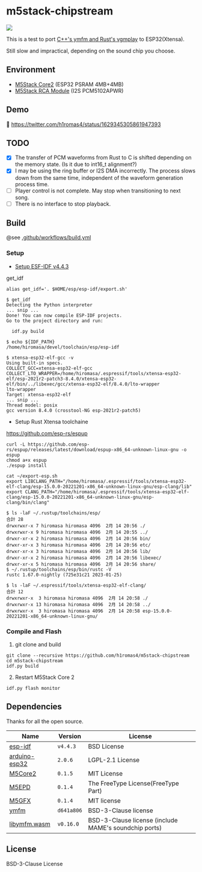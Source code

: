 #  m5stack-chipstream

![](https://github.com/h1romas4/m5stack-chipstream/workflows/Build/badge.svg)

This is a test to port [C++'s ymfm and Rust's vgmplay](https://github.com/h1romas4/libymfm.wasm) to ESP32(Xtensa).

Still slow and impractical, depending on the sound chip you choose.

## Environment

- [M5Stack Core2](https://docs.m5stack.com/en/core/core2) (ESP32 PSRAM 4MB+4MB)
- [M5Stack RCA Module](https://docs.m5stack.com/ja/module/RCA%20Module%2013.2) (I2S PCM5102APWR)

## Demo

🎥 https://twitter.com/h1romas4/status/1629345305861947393

## TODO

- [x] The transfer of PCM waveforms from Rust to C is shifted depending on the memory state. (Is it due to int16_t alignment?)
- [x] I may be using the ring buffer or I2S DMA incorrectly. The process slows down from the same time, independent of the waveform generation process time.
- [ ] Player control is not complete. May stop when transitioning to next song.
- [ ] There is no interface to stop playback.

## Build

@see [.github/workflows/build.yml](https://github.com/h1romas4/m5stack-chipstream/blob/main/.github/workflows/build.yml)

### Setup

- [Setup ESF-IDF v4.4.3](https://docs.espressif.com/projects/esp-idf/en/v4.4.3/esp32/get-started/index.html#installation-step-by-step)

get_idf

```
alias get_idf='. $HOME/esp/esp-idf/export.sh'
```

```
$ get_idf
Detecting the Python interpreter
... snip ...
Done! You can now compile ESP-IDF projects.
Go to the project directory and run:

  idf.py build

$ echo ${IDF_PATH}
/home/hiromasa/devel/toolchain/esp/esp-idf

$ xtensa-esp32-elf-gcc -v
Using built-in specs.
COLLECT_GCC=xtensa-esp32-elf-gcc
COLLECT_LTO_WRAPPER=/home/hiromasa/.espressif/tools/xtensa-esp32-elf/esp-2021r2-patch3-8.4.0/xtensa-esp32-elf/bin/../libexec/gcc/xtensa-esp32-elf/8.4.0/lto-wrapper
lto-wrapper
Target: xtensa-esp32-elf
... snip ...
Thread model: posix
gcc version 8.4.0 (crosstool-NG esp-2021r2-patch5)
```

- Setup Rust Xtensa toolchaine

https://github.com/esp-rs/espup

```
curl -L https://github.com/esp-rs/espup/releases/latest/download/espup-x86_64-unknown-linux-gnu -o espup
chmod a+x espup
./espup install
```

```
cat ~/export-esp.sh
export LIBCLANG_PATH="/home/hiromasa/.espressif/tools/xtensa-esp32-elf-clang/esp-15.0.0-20221201-x86_64-unknown-linux-gnu/esp-clang/lib"
export CLANG_PATH="/home/hiromasa/.espressif/tools/xtensa-esp32-elf-clang/esp-15.0.0-20221201-x86_64-unknown-linux-gnu/esp-clang/bin/clang"
```

```
$ ls -laF ~/.rustup/toolchains/esp/
合計 28
drwxrwxr-x 7 hiromasa hiromasa 4096  2月 14 20:56 ./
drwxrwxr-x 9 hiromasa hiromasa 4096  2月 14 20:55 ../
drwxr-xr-x 2 hiromasa hiromasa 4096  2月 14 20:56 bin/
drwxr-xr-x 3 hiromasa hiromasa 4096  2月 14 20:56 etc/
drwxr-xr-x 3 hiromasa hiromasa 4096  2月 14 20:56 lib/
drwxr-xr-x 2 hiromasa hiromasa 4096  2月 14 20:56 libexec/
drwxr-xr-x 5 hiromasa hiromasa 4096  2月 14 20:56 share/
$ ~/.rustup/toolchains/esp/bin/rustc -V
rustc 1.67.0-nightly (725e31c21 2023-01-25)
```

```
$ ls -laF ~/.espressif/tools/xtensa-esp32-elf-clang/
合計 12
drwxrwxr-x  3 hiromasa hiromasa 4096  2月 14 20:58 ./
drwxrwxr-x 13 hiromasa hiromasa 4096  2月 14 20:58 ../
drwxrwxr-x  3 hiromasa hiromasa 4096  2月 14 20:58 esp-15.0.0-20221201-x86_64-unknown-linux-gnu/
```

### Compile and Flash

1. git clone and build

```
git clone --recursive https://github.com/h1romas4/m5stack-chipstream
cd m5stack-chipstream
idf.py build
```

2. Restart M5Stack Core 2

```
idf.py flash monitor
```

## Dependencies

Thanks for all the open source.

|Name|Version|License|
|-|-|--|
|[esp-idf](https://docs.espressif.com/projects/esp-idf/en/release-v4.4/esp32/get-started/index.html)|`v4.4.3`|BSD License|
|[arduino-esp32](https://github.com/espressif/arduino-esp32)|`2.0.6`|LGPL-2.1 License|
|[M5Core2](https://github.com/m5stack/M5Core2)|`0.1.5`|MIT License|
|[M5EPD](https://github.com/m5stack/M5EPD)|`0.1.4`|The FreeType License(FreeType Part)|
|[M5GFX](https://github.com/m5stack/M5GFX)|`0.1.4`|MIT license|
|[ymfm](https://github.com/aaronsgiles/ymfm)|`d641a806`|BSD-3-Clause license|
|[libymfm.wasm](https://github.com/h1romas4/libymfm.wasm)|`v0.16.0`|BSD-3-Clause license (include MAME's soundchip ports)|

## License

BSD-3-Clause License

